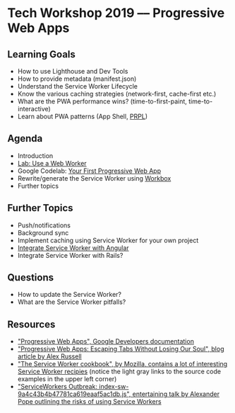 # Tech Workshop 2019 –– Progressive Web Apps

## Learning Goals

- How to use Lighthouse and Dev Tools
- How to provide metadata (manifest.json)
- Understand the Service Worker Lifecycle
- Know the various caching strategies (network-first, cache-first etc.)
- What are the PWA performance wins? (time-to-first-paint, time-to-interactive)
- Learn about PWA patterns (App Shell, [PRPL](https://developers.google.com/web/fundamentals/performance/prpl-pattern/))


## Agenda

- Introduction
- [Lab: Use a Web Worker](01-web-worker.md)
- Google Codelab: [Your First Progressive Web App](https://codelabs.developers.google.com/codelabs/your-first-pwapp/)
- Rewrite/generate the Service Worker using [Workbox](https://developers.google.com/web/tools/workbox/guides/get-started)
- Further topics


## Further Topics

- Push/notifications
- Background sync
- Implement caching using Service Worker for your own project
- [Integrate Service Worker with Angular](https://angular.io/guide/service-worker-intro)
- Integrate Service Worker with Rails?


## Questions

- How to update the Service Worker?
- What are the Service Worker pitfalls?


## Resources

- ["Progressive Web Apps", Google Developers documentation](https://developers.google.com/web/progressive-web-apps/)
- ["Progressive Web Apps: Escaping Tabs Without Losing Our Soul", blog article by Alex Russell](https://infrequently.org/2015/06/progressive-apps-escaping-tabs-without-losing-our-soul/)
- ["The Service Worker cookbook", by Mozilla, contains a lot of interesting Service Worker recipies](https://serviceworke.rs/) (notice the light gray links to the source code examples in the upper left corner)
- ["ServiceWorkers Outbreak: index-sw-9a4c43b4b47781ca619eaaf5ac1db.js", entertaining talk by Alexander Pope outlining the risks of using Service Workers](https://www.youtube.com/watch?v=CPP9ew4Co0M)
